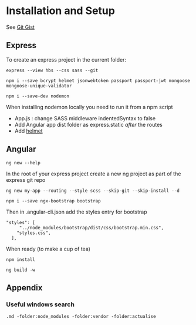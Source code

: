 # Installation and Setup

See [Git Gist](https://gist.github.com/Andy2K11/ad10d1a6bd42dea98720bed6a91749f5)

## Express

To create an express project in the current folder:

    express --view hbs --css sass --git

    npm i --save bcrypt helmet jsonwebtoken passport passport-jwt mongoose mongoose-unique-validator

    npm i --save-dev nodemon

When installing nodemon locally you need to run it from a npm script

* App.js : change SASS middleware indentedSyntax to false
* Add Angular app dist folder as express.static *after* the routes
* Add [helmet](https://expressjs.com/en/advanced/best-practice-security.html)

## Angular

    ng new --help

In the root of your express project create a new ng project as part of the express git repo

    ng new my-app --routing --style scss --skip-git --skip-install --d

    npm i --save ngx-bootstrap bootstrap

Then in .angular-cli.json add the styles entry for bootstrap

    "styles": [
         "../node_modules/bootstrap/dist/css/bootstrap.min.css",
        "styles.css",
      ],

When ready (to make a cup of tea)

    npm install

    ng build -w

## Appendix

### Useful windows search

    .md -folder:node_modules -folder:vendor -folder:actualise
